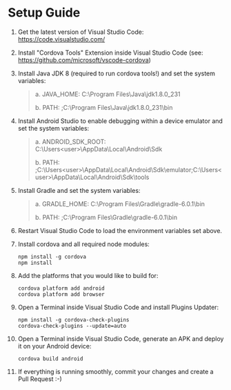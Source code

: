 # Setup Guide

1. Get the latest version of Visual Studio Code: https://code.visualstudio.com/
   
2. Install "Cordova Tools" Extension inside Visual Studio Code (see: https://github.com/microsoft/vscode-cordova)
   
3. Install Java JDK 8 (required to run cordova tools!) and set the system variables:
    >a. JAVA_HOME: C:\Program Files\Java\jdk1.8.0_231
    >
    >b. PATH: ;C:\Program Files\Java\jdk1.8.0_231\bin

4. Install Android Studio to enable debugging within a device emulator and set the system variables:
    >a. ANDROID_SDK_ROOT: C:\Users\<user>\AppData\Local\Android\Sdk
    >
    >b. PATH: ;C:\Users\<user>\AppData\Local\Android\Sdk\emulator;C:\Users\<user>\AppData\Local\Android\Sdk\tools

5. Install Gradle and set the system variables:
    >a. GRADLE_HOME: C:\Program Files\Gradle\gradle-6.0.1\bin
    >
    >b. PATH: ;C:\Program Files\Gradle\gradle-6.0.1\bin

6. Restart Visual Studio Code to load the environment variables set above.

7. Install cordova and all required node modules:
    ```   
    npm install -g cordova
    npm install
    ```

8. Add the platforms that you would like to build for:
    ```    
    cordova platform add android
    cordova platform add browser
    ```

9.  Open a Terminal inside Visual Studio Code and install Plugins Updater:
    ```
    npm install -g cordova-check-plugins
    cordova-check-plugins --update=auto
    ```

10. Open a Terminal inside Visual Studio Code, generate an APK and deploy it on your Android device:
    ```
    cordova build android
    ```

11. If everything is running smoothly, commit your changes and create a Pull Request :-)